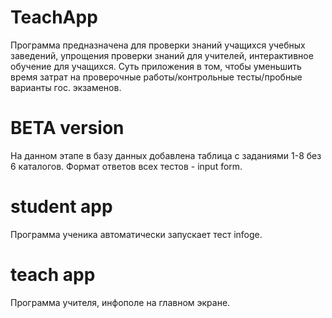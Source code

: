 # TeachApp

Программа предназначена для проверки знаний учащихся учебных заведений, упрощения проверки знаний для учителей, интерактивное обучение для учащихся. 
Суть приложения в том, чтобы уменьшить время затрат на проверочные работы/контрольные тесты/пробные варианты гос. экзаменов.

# BETA version

На данном этапе в базу данных добавлена таблица с заданиями 1-8 без 6 каталогов. Формат ответов всех тестов - input form.

# student app

Программа ученика автоматически запускает тест infoge.

# teach app

Программа учителя, инфополе на главном экране.
